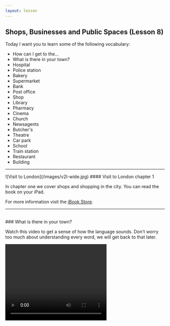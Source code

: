 ```yaml
---
layout: lesson
---
```

## Shops, Businesses and Public Spaces (Lesson 8)


Today I want you to learn some of the following vocabulary:

* How can I get to the...
* What is there in your town?
* Hospital
* Police station
* Bakery
* Supermarket
* Bank
* Post office
* Shop
* Library
* Pharmacy
* Cinema
* Church
* Newsagents
* Butcher's 
* Theatre
* Car park
* School
* Train station
* Restaurant 
* Building




<hr>
![Visit to London](/images/v2l-wide.jpg)
#### Visit to London chapter 1

In chapter one we cover shops and shopping in the city. 
You can read the book on your iPad.

For more information visit the [iBook Store](https://itunes.apple.com/us/book/portuguese-for-travelers/id568515833).

<hr>

<br class="column">
### What is there in your town?

Watch this video to get a sense of how the language sounds. Don't worry too much about understanding every word, we will get back to that later.


<video width="320" height="240" preload="none">
    <source type="video/youtube" src="http://www.youtube.com/watch?v=5-XvcDBGYGA"/>
#### Vocabulary

* Is there a petrol station near here?
* There's a cinema around the corner
* Is there a car park near...?
* What is there in your town?
* Is there a hospital?
* Is there a sports ground?
* Is there a shopping centre?
* Is there a police station?
* Is there a souvenir shop near here?
* Could you tell me the way to the museum?
* Is this the way to the zoo? 
* Roundabout


<hr>
### Describing Places

<video width="320" height="240" preload="none">
    <source type="video/youtube" src="http://www.youtube.com/watch?v=dw84dkuKsqI" />
</video>

#### Vocabulary

* House 
* School
* Hotel
* Market
* Store
* Airport
* Office
* beach
* Hospital
* Restaurant 
* Bank
* Forest


<hr>

In the next video pay attention to the following words


<video width="320" height="240" preload="none">
    <source type="video/youtube" src="http://www.youtube.com/watch?v=0sNfHrPP_Cw" />
</video>

#### Vocabulary

* What can you buy in a bakery?
* You can buy bread
* What can you do in the library?
* You can read books
* What can you get in the supermarket?
* You can get food
* What can you do in the gym?
* You can workout 
* What can you do at school?
* You can learn
* What can you get in a drugstore?
* You can get medicine





<br class="column">

### Feel the Language

In this next video there is a lot of dialogue. 
Listen to the sounds and don't worry if you do not understand everything.

<video width="320" height="240" preload="none">
    <source type="video/youtube" src="https://www.youtube.com/watch?v=WFRR0zC70-0" />
</video>


<br class="column">

### More words


* I am going to the newsagent's to buy a newspaper 
* I am going to the post office to send a letter
* I am going to the bar to have a drink
* I am going to the restaurant to have a meal
* I am going to the cinema to watch a movie
* I am going to the supermarket to buy some food
* I am going to the library to study
* Where's a good beauty salon in London?
* Where's a good hairdresser in London?
* Where's the nearest pharmacy?
* What's London's most famous Park?
* Hyde Park is London's most famous park
* What's New York mos fanous park?
* Central Park is New York's most famous park
 




